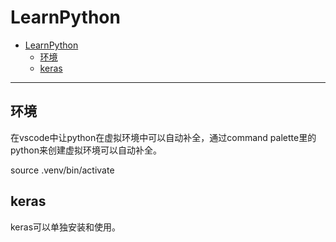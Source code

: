 # LearnPython #

- [LearnPython](#learnpython)
  - [环境](#环境)
  - [keras](#keras)


---
## 环境 ##
在vscode中让python在虚拟环境中可以自动补全，通过command palette里的python来创建虚拟环境可以自动补全。

source .venv/bin/activate

## keras  ##
keras可以单独安装和使用。
